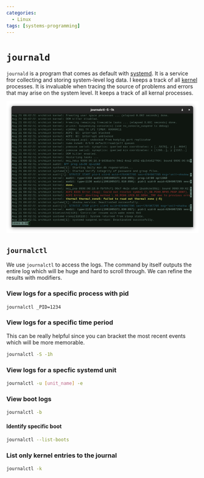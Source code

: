 ```yaml
---
categories:
  - Linux
tags: [systems-programming]
---
```


# `journald`

`journald` is a program that comes as default with [systemd](/Linux/systemd.md). It is a service fror collecting and storing system-level log data. I keeps a track of all [kernel](/Operating_Systems/The_Kernel.md) processes. It is invaluable when tracing the source of problems and errors that may arise on the system level. It keeps a track of all kernal processes.

![](/_img/journald.png)

## `journalctl`

We use `journalctl` to access the logs. The command by itself outputs the entire log which will be huge and hard to scroll through. We can refine the results with modifiers.

### View logs for a specific process with pid

```bash
journalctl _PID=1234
```

### View logs for a specific time period

This can be really helpful since you can bracket the most recent events which will be more memorable.

```bash
journalctl -S -1h
```

### View logs for a specfic systemd unit

```bash
journalctl -u [unit_name] -e
```

### View boot logs

```bash
journalctl -b
```

#### Identify specific boot

```bash
journalctl --list-boots

```

### List only kernel entries to the journal

```bash
journalctl -k

```
